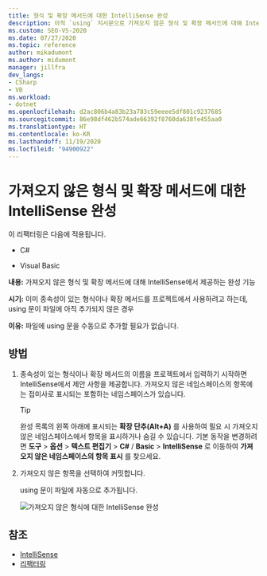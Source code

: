 ```yaml
---
title: 형식 및 확장 메서드에 대한 IntelliSense 완성
description: 아직 `using` 지시문으로 가져오지 않은 형식 및 확장 메서드에 대해 IntelliSense 완성 기능을 사용하는 방법입니다.
ms.custom: SEO-VS-2020
ms.date: 07/27/2020
ms.topic: reference
author: mikadumont
ms.author: midumont
manager: jillfra
dev_langs:
- CSharp
- VB
ms.workload:
- dotnet
ms.openlocfilehash: d2ac806b4a83b23a783c59eeee5df801c9237685
ms.sourcegitcommit: 86e98df462b574ade66392f8760da638fe455aa0
ms.translationtype: HT
ms.contentlocale: ko-KR
ms.lasthandoff: 11/19/2020
ms.locfileid: "94900922"
---
```

# <a name="intellisense-completion-for-unimported-types-and-extension-methods"></a>가져오지 않은 형식 및 확장 메서드에 대한 IntelliSense 완성

이 리팩터링은 다음에 적용됩니다.

- C#

- Visual Basic

**내용:** 가져오지 않은 형식 및 확장 메서드에 대해 IntelliSense에서 제공하는 완성 기능

**시기:** 이미 종속성이 있는 형식이나 확장 메서드를 프로젝트에서 사용하려고 하는데, using 문이 파일에 아직 추가되지 않은 경우

**이유:** 파일에 using 문을 수동으로 추가할 필요가 없습니다.

## <a name="how-to"></a>방법

1. 종속성이 있는 형식이나 확장 메서드의 이름을 프로젝트에서 입력하기 시작하면 IntelliSense에서 제안 사항을 제공합니다. 가져오지 않은 네임스페이스의 항목에는 접미사로 표시되는 포함하는 네임스페이스가 있습니다.

   > [!TIP]
   > 완성 목록의 왼쪽 아래에 표시되는 **확장 단추(Alt+A)** 를 사용하여 필요 시 가져오지 않은 네임스페이스에서 항목을 표시하거나 숨길 수 있습니다. 기본 동작을 변경하려면 **도구** > **옵션** > **텍스트 편집기** > **C#**  / **Basic** > **IntelliSense** 로 이동하여 **가져오지 않은 네임스페이스의 항목 표시** 를 찾으세요.

2. 가져오지 않은 항목을 선택하여 커밋합니다.

   using 문이 파일에 자동으로 추가됩니다.

   ![가져오지 않은 형식에 대한 IntelliSense 완성](media/intellisense-completion-unimported-types.png)

## <a name="see-also"></a>참조

- [IntelliSense](../using-intellisense.md)
- [리팩터링](../refactoring-in-visual-studio.md)
